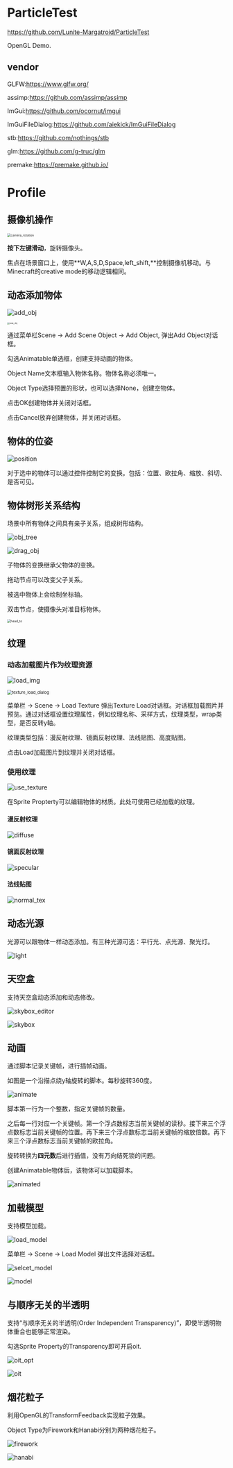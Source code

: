 # ParticleTest

https://github.com/Lunite-Margatroid/ParticleTest

OpenGL Demo.

## vendor

GLFW:https://www.glfw.org/

assimp:https://github.com/assimp/assimp

ImGui:https://github.com/ocornut/imgui

ImGuiFileDialog:https://github.com/aiekick/ImGuiFileDialog

stb:https://github.com/nothings/stb

glm:https://github.com/g-truc/glm

premake:https://premake.github.io/

# Profile

## 摄像机操作

<img src="img/camera_rotation.png" alt="camera_rotation" style="zoom:50%;" />

**按下左键滑动**，旋转摄像头。

焦点在场景窗口上，使用**W,A,S,D,Space,left_shift,**控制摄像机移动。与Minecraft的creative mode的移动逻辑相同。

## 动态添加物体

![add_obj](./img/add_obj.png)

<img src="./img/new_obj.png" alt="new_obj" style="zoom:33%;" />

通过菜单栏Scene -> Add Scene Object -> Add Object, 弹出Add Object对话框。

勾选Animatable单选框，创建支持动画的物体。

Object Name文本框输入物体名称。物体名称必须唯一。

Object Type选择预置的形状，也可以选择None，创建空物体。

点击OK创建物体并关闭对话框。

点击Cancel放弃创建物体，并关闭对话框。

## 物体的位姿

![position](./img/position.png)

对于选中的物体可以通过控件控制它的变换。包括：位置、欧拉角、缩放、斜切、是否可见。

## 物体树形关系结构

场景中所有物体之间具有亲子关系，组成树形结构。



![obj_tree](./img/obj_tree.png)

![drag_obj](./img/drag_obj.png)

子物体的变换继承父物体的变换。

拖动节点可以改变父子关系。

被选中物体上会绘制坐标轴。

双击节点，使摄像头对准目标物体。

<img src="./img/head_to.png" alt="head_to" style="zoom:50%;" />



## 纹理

### 动态加载图片作为纹理资源

![load_img](./img/load_img.png)

<img src="./img/texture_load_dialog.png" alt="texture_load_dialog" style="zoom: 67%;" />

菜单栏 -> Scene -> Load Texture 弹出Texture Load对话框。对话框加载图片并预览。通过对话框设置纹理属性，例如纹理名称、采样方式，纹理类型，wrap类型，是否反转y轴。

纹理类型包括：漫反射纹理、镜面反射纹理、法线贴图、高度贴图。

点击Load加载图片到纹理并关闭对话框。

### 使用纹理



![use_texture](./img/use_texture.png)

在Sprite Propterty可以编辑物体的材质。此处可使用已经加载的纹理。

#### 漫反射纹理

![diffuse](./img/diffuse_tex.png)

#### 镜面反射纹理

![specular](./img/specular_tex.png)

#### 法线贴图

![normal_tex](./img/normal_tex.png)

## 动态光源

光源可以跟物体一样动态添加。有三种光源可选：平行光、点光源、聚光灯。

![light](./img/light.png)

## 天空盒

支持天空盒动态添加和动态修改。

![skybox_editor](./img/skybox_editor.png)

![skybox](./img/skybox.png)

## 动画

通过脚本记录关键帧，进行插帧动画。

如图是一个沿描点绕y轴旋转的脚本。每秒旋转360度。

![animate](./img/animate.png)

脚本第一行为一个整数，指定关键帧的数量。

之后每一行对应一个关键帧。第一个浮点数标志当前关键帧的读秒。接下来三个浮点数标志当前关键帧的位置。再下来三个浮点数标志当前关键帧的缩放倍数。再下来三个浮点数标志当前关键帧的欧拉角。

旋转转换为**四元数**后进行插值，没有万向结死锁的问题。

创建Animatable物体后，该物体可以加载脚本。

![animated](./img/animated.png)

## 加载模型

支持模型加载。

![load_model](./img/load_model.png)

菜单栏 -> Scene -> Load Model 弹出文件选择对话框。

![selcet_model](./img/select_model.png)

![model](./img/model.png)

## 与顺序无关的半透明

支持“与顺序无关的半透明(Order Independent Transparency)”，即使半透明物体重合也能够正常渲染。

勾选Sprite Property的Transparency即可开启oit.

![oit_opt](./img/oit_opt.png)

![oit](./img/oit.png)

## 烟花粒子

利用OpenGL的TransformFeedback实现粒子效果。

Object Type为Firework和Hanabi分别为两种烟花粒子。

![firework](./img/firework.png)

![hanabi](./img/hanabi.png)
